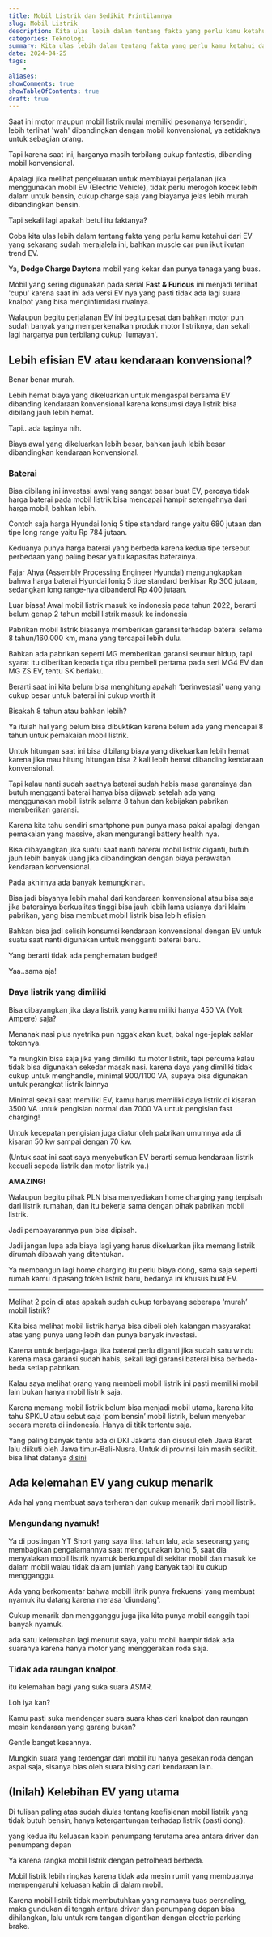 ```yaml
---
title: Mobil Listrik dan Sedikit Printilannya 
slug: Mobil Listrik
description: Kita ulas lebih dalam tentang fakta yang perlu kamu ketahui dari EV yang sekarang sudah merajalela 
categories: Teknologi
summary: Kita ulas lebih dalam tentang fakta yang perlu kamu ketahui dari EV yang sekarang sudah merajalela ini, bahkan muscle car pun tidak mau ketinggalan beralih menjadi EV pula.
date: 2024-04-25
tags: 
    -
aliases: 
showComments: true
showTableOfContents: true
draft: true
---
```


Saat ini motor maupun mobil listrik mulai memiliki pesonanya tersendiri, lebih terlihat 'wah' dibandingkan dengan mobil konvensional, ya setidaknya untuk sebagian orang.

Tapi karena saat ini, harganya masih terbilang cukup fantastis, dibanding mobil konvensional.

Apalagi jika melihat pengeluaran untuk membiayai perjalanan jika menggunakan mobil EV (Electric Vehicle), tidak perlu merogoh kocek lebih dalam untuk bensin, cukup charge saja yang biayanya jelas lebih murah dibandingkan bensin.

Tapi sekali lagi apakah betul itu faktanya?

Coba kita ulas lebih dalam tentang fakta yang perlu kamu ketahui dari EV yang sekarang sudah merajalela ini, bahkan muscle car pun ikut ikutan trend EV. 

Ya, **Dodge Charge Daytona** mobil yang kekar dan punya tenaga yang buas. 

Mobil yang sering digunakan pada serial **Fast & Furious** ini menjadi terlihat 'cupu' karena saat ini ada versi EV nya yang pasti tidak ada lagi suara knalpot yang bisa mengintimidasi rivalnya.

Walaupun begitu perjalanan EV ini begitu pesat dan bahkan motor pun sudah banyak yang memperkenalkan produk motor listriknya, dan sekali lagi harganya pun terbilang cukup 'lumayan'.

## Lebih efisian EV atau kendaraan konvensional?

Benar benar murah.

Lebih hemat biaya yang dikeluarkan untuk mengaspal bersama EV dibanding kendaraan konvensional karena konsumsi daya listrik bisa dibilang jauh lebih hemat.

Tapi..
ada tapinya nih.

Biaya awal yang dikeluarkan lebih besar, bahkan jauh lebih besar dibandingkan kendaraan konvensional.

### Baterai

Bisa dibilang ini investasi awal yang sangat besar buat EV, percaya tidak harga baterai pada mobil listrik bisa mencapai hampir setengahnya dari harga mobil, bahkan lebih.

Contoh saja harga Hyundai Ioniq 5 tipe standard range yaitu 680 jutaan dan tipe long range yaitu Rp 784 jutaan. 

Keduanya punya harga baterai yang berbeda karena kedua tipe tersebut perbedaan yang paling besar yaitu kapasitas baterainya.

Fajar Ahya (Assembly Processing Engineer Hyundai) mengungkapkan bahwa harga baterai Hyundai Ioniq 5 tipe standard berkisar Rp 300 jutaan, sedangkan long range-nya dibanderol Rp 400 jutaan.

Luar biasa! 
Awal mobil listrik masuk ke indonesia pada tahun 2022, berarti belum genap 2 tahun mobil listrik masuk ke indonesia

Pabrikan mobil listrik biasanya memberikan garansi terhadap baterai selama 8 tahun/160.000 km, mana yang tercapai lebih dulu.

Bahkan ada pabrikan seperti MG memberikan garansi seumur hidup, tapi syarat itu diberikan kepada tiga ribu pembeli pertama pada seri MG4 EV dan MG ZS EV, tentu SK berlaku.

Berarti saat ini kita belum bisa menghitung apakah ‘berinvestasi' uang yang cukup besar untuk baterai ini cukup worth it

Bisakah 8 tahun atau bahkan lebih?

Ya itulah hal yang belum bisa dibuktikan karena belum ada yang mencapai 8 tahun untuk pemakaian mobil listrik.

Untuk hitungan saat ini bisa dibilang biaya yang dikeluarkan lebih hemat karena jika mau hitung hitungan bisa 2 kali lebih hemat dibanding kendaraan konvensional.

Tapi kalau nanti sudah saatnya baterai sudah habis masa garansinya dan butuh mengganti baterai hanya bisa dijawab setelah ada yang menggunakan mobil listrik selama 8 tahun dan kebijakan pabrikan memberikan garansi.

Karena kita tahu sendiri smartphone pun punya masa pakai apalagi dengan pemakaian yang massive, akan mengurangi battery health nya.

Bisa dibayangkan jika suatu saat nanti baterai mobil listrik diganti, butuh jauh lebih banyak uang jika dibandingkan dengan biaya perawatan kendaraan konvensional.

Pada akhirnya ada banyak kemungkinan. 

Bisa jadi biayanya lebih mahal dari kendaraan konvensional atau bisa saja jika baterainya berkualitas tinggi bisa jauh lebih lama usianya dari klaim pabrikan, yang bisa membuat mobil listrik bisa lebih efisien 

Bahkan bisa jadi selisih konsumsi kendaraan konvensional dengan EV untuk suatu saat nanti digunakan untuk mengganti baterai baru.

Yang berarti tidak ada penghematan budget!

Yaa..sama aja!

### Daya listrik yang dimiliki

Bisa dibayangkan jika daya listrik yang kamu miliki hanya 450 VA (Volt Ampere) saja?

Menanak nasi plus nyetrika pun nggak akan kuat, bakal nge-jeplak saklar tokennya.

Ya mungkin bisa saja jika yang dimiliki itu motor listrik, tapi percuma kalau tidak bisa digunakan sekedar masak nasi. karena daya yang dimiliki tidak cukup untuk menghandle, minimal 900/1100 VA, supaya bisa digunakan untuk perangkat listrik lainnya

Minimal sekali saat memiliki EV, kamu harus memiliki daya listrik di kisaran 3500 VA untuk pengisian normal dan 7000 VA untuk pengisian fast charging!

Untuk kecepatan pengisian juga diatur oleh pabrikan umumnya ada di kisaran 50 kw sampai dengan 70 kw.

(Untuk saat ini saat saya menyebutkan EV berarti semua kendaraan listrik kecuali sepeda listrik dan motor listrik ya.)

**AMAZING!**

Walaupun begitu pihak PLN bisa menyediakan home charging yang terpisah dari listrik rumahan, dan itu bekerja sama dengan pihak pabrikan mobil listrik.

Jadi pembayarannya pun bisa dipisah.

Jadi jangan lupa ada biaya lagi yang harus dikeluarkan jika memang listrik dirumah dibawah yang ditentukan.

Ya membangun lagi home charging itu perlu biaya dong, sama saja seperti rumah kamu dipasang token listrik baru, bedanya ini khusus buat EV.

***

Melihat 2 poin di atas apakah sudah cukup terbayang seberapa ‘murah’ mobil listrik?

Kita bisa melihat mobil listrik hanya bisa dibeli oleh kalangan masyarakat atas yang punya uang lebih dan punya banyak investasi.

Karena untuk berjaga-jaga jika baterai perlu diganti jika sudah satu windu karena masa garansi sudah habis, sekali lagi garansi baterai bisa berbeda-beda setiap pabrikan.

Kalau saya melihat orang yang membeli mobil listrik ini pasti memiliki mobil lain bukan hanya mobil listrik saja.

Karena memang mobil listrik belum bisa menjadi mobil utama, karena kita tahu SPKLU atau sebut saja ‘pom bensin’ mobil listrik, belum menyebar secara merata di indonesia. Hanya di titik tertentu saja.

Yang paling banyak tentu ada di DKI Jakarta dan disusul oleh Jawa Barat lalu diikuti oleh Jawa timur-Bali-Nusra. Untuk di provinsi lain masih sedikit. bisa lihat datanya [disini](https://databoks.katadata.co.id/datapublish/2024/01/22/ada-911-spklu-di-indonesia-pada-2023-ini-sebarannya)

## Ada kelemahan EV yang cukup menarik

Ada hal yang membuat saya terheran dan cukup menarik dari mobil listrik.

### Mengundang nyamuk!

Ya di postingan YT Short yang saya lihat tahun lalu, ada seseorang yang membagikan pengalamannya saat menggunakan ioniq 5, saat dia menyalakan mobil listrik nyamuk berkumpul di sekitar mobil dan masuk ke dalam mobil walau tidak dalam jumlah yang banyak tapi itu cukup mengganggu.

Ada yang berkomentar bahwa mobill litrik punya frekuensi yang membuat nyamuk itu datang karena merasa 'diundang'.

Cukup menarik dan mengganggu juga jika kita punya mobil canggih tapi banyak nyamuk.

ada satu kelemahan lagi menurut saya, yaitu mobil hampir tidak ada suaranya karena hanya motor yang menggerakan roda saja. 

### Tidak ada raungan knalpot.

itu kelemahan bagi yang suka suara ASMR. 

Loh iya kan?

Kamu pasti suka mendengar suara suara khas dari knalpot dan raungan mesin kendaraan yang garang bukan?

Gentle banget kesannya.

Mungkin suara yang terdengar dari mobil itu hanya gesekan roda dengan aspal saja, sisanya bias oleh suara bising dari kendaraan lain.

## (Inilah) Kelebihan EV yang utama

Di tulisan paling atas sudah diulas tentang keefisienan mobil listrik yang tidak butuh bensin, hanya ketergantungan terhadap listrik (pasti dong).

yang kedua itu keluasan kabin penumpang terutama area antara driver dan penumpang depan

Ya karena rangka mobil listrik dengan petrolhead berbeda.

Mobil listrik lebih ringkas karena tidak ada mesin rumit yang membuatnya mempengaruhi keluasan kabin di dalam mobil.

Karena mobil listrik tidak membutuhkan yang namanya tuas persneling, maka gundukan di tengah antara driver dan penumpang depan bisa dihilangkan, lalu untuk rem tangan digantikan dengan electric parking brake.
